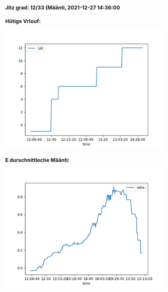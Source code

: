 ### Jitz grad: 12/33 (Määnti, 2021-12-27 14:36:00

### Hütige Vrlouf:
![Graph](Today.png)

### E durschnittleche Määnti:
![Graph](Määnti.png)